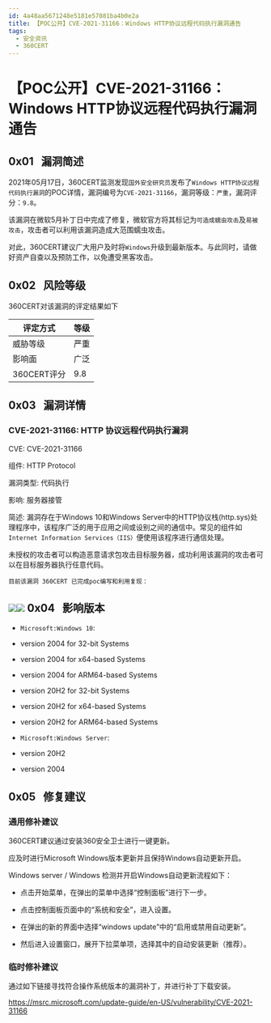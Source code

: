 ```yaml
---
id: 4a48aa5671248e5181e57081ba4b0e2a
title: 【POC公开】CVE-2021-31166：Windows HTTP协议远程代码执行漏洞通告
tags: 
  - 安全资讯
  - 360CERT
---
```


# 【POC公开】CVE-2021-31166：Windows HTTP协议远程代码执行漏洞通告

 0x01   漏洞简述
------------


2021年05月17日，360CERT监测发现`国外安全研究员`发布了`Windows HTTP协议远程代码执行漏洞`的POC详情，漏洞编号为`CVE-2021-31166`，漏洞等级：`严重`，漏洞评分：`9.8`。

该漏洞在微软5月补丁日中完成了修复，微软官方将其标记为`可造成蠕虫攻击`及`易被攻击`，攻击者可以利用该漏洞造成大范围蠕虫攻击。

对此，360CERT建议广大用户及时将`Windows`升级到最新版本。与此同时，请做好资产自查以及预防工作，以免遭受黑客攻击。

 0x02   风险等级
------------

360CERT对该漏洞的评定结果如下



| 评定方式 | 等级 |
| --- | --- |
| 威胁等级 | 严重 |
| 影响面 | 广泛 |
| 360CERT评分 | 9.8 |

 0x03   漏洞详情
------------

### CVE-2021-31166: HTTP 协议远程代码执行漏洞

CVE: CVE-2021-31166

组件: HTTP Protocol

漏洞类型: 代码执行

影响: 服务器接管

简述: 漏洞存在于Windows 10和Windows Server中的HTTP协议栈(http.sys)处理程序中，该程序广泛的用于应用之间或设别之间的通信中。常见的组件如`Internet Information Services（IIS）`便使用该程序进行通信处理。

未授权的攻击者可以构造恶意请求包攻击目标服务器，成功利用该漏洞的攻击者可以在目标服务器执行任意代码。

`目前该漏洞 360CERT 已完成poc编写和利用复现：`

![](https://p403.ssl.qhimgs4.com/t01a4f6af23729e058d.png)![](https://p403.ssl.qhimgs4.com/t0188f8f523a689b451.png) 0x04   影响版本
------------

- `Microsoft:Windows 10`:

- version 2004 for 32-bit Systems

- version 2004 for x64-based Systems

- version 2004 for ARM64-based Systems

- version 20H2 for 32-bit Systems

- version 20H2 for x64-based Systems

- version 20H2 for ARM64-based Systems

- `Microsoft:Windows Server`:

- version 20H2

- version 2004

 0x05   修复建议
------------

### 通用修补建议

360CERT建议通过安装360安全卫士进行一键更新。

应及时进行Microsoft Windows版本更新并且保持Windows自动更新开启。

Windows server / Windows 检测并开启Windows自动更新流程如下：

- 点击开始菜单，在弹出的菜单中选择“控制面板”进行下一步。

- 点击控制面板页面中的“系统和安全”，进入设置。

- 在弹出的新的界面中选择“windows update”中的“启用或禁用自动更新”。

- 然后进入设置窗口，展开下拉菜单项，选择其中的自动安装更新（推荐）。

### 临时修补建议

通过如下链接寻找符合操作系统版本的漏洞补丁，并进行补丁下载安装。

<https://msrc.microsoft.com/update-guide/en-US/vulnerability/CVE-2021-31166>